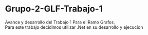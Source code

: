 # Grupo-2-GLF-Trabajo-1
Avance y desarrollo del Trabajo 1 Para el Ramo Grafos,  
Para este trabajo decidimos utilizar .Net en su desarrollo y ejecucion
